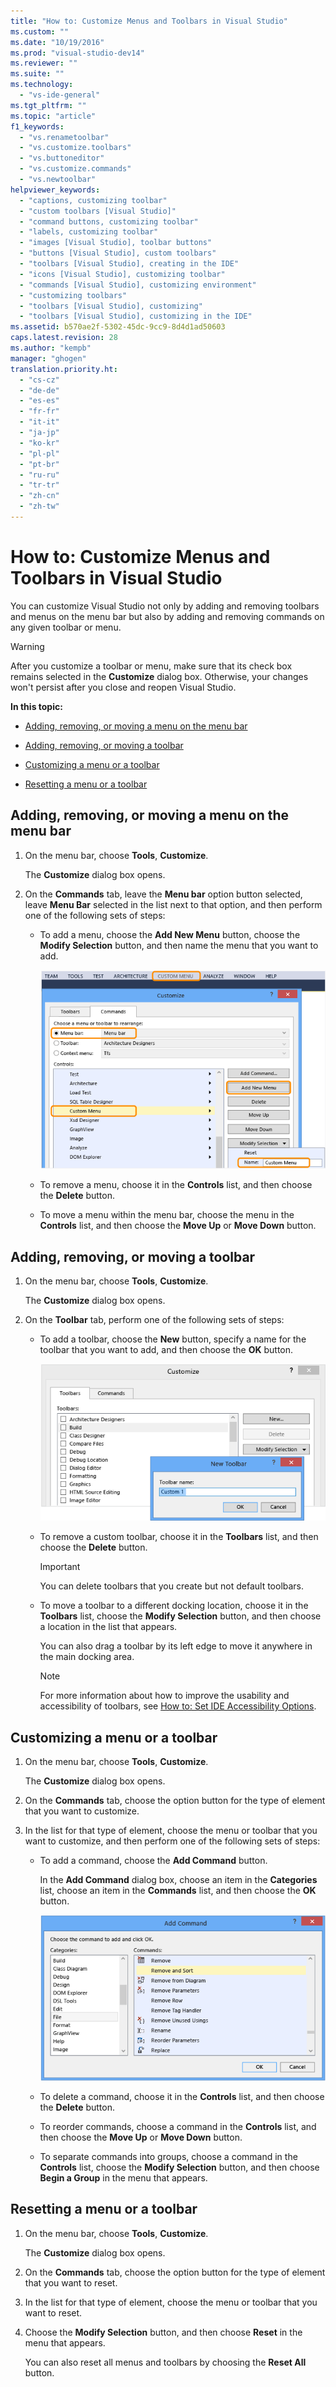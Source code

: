 ```yaml
---
title: "How to: Customize Menus and Toolbars in Visual Studio"
ms.custom: ""
ms.date: "10/19/2016"
ms.prod: "visual-studio-dev14"
ms.reviewer: ""
ms.suite: ""
ms.technology: 
  - "vs-ide-general"
ms.tgt_pltfrm: ""
ms.topic: "article"
f1_keywords: 
  - "vs.renametoolbar"
  - "vs.customize.toolbars"
  - "vs.buttoneditor"
  - "vs.customize.commands"
  - "vs.newtoolbar"
helpviewer_keywords: 
  - "captions, customizing toolbar"
  - "custom toolbars [Visual Studio]"
  - "command buttons, customizing toolbar"
  - "labels, customizing toolbar"
  - "images [Visual Studio], toolbar buttons"
  - "buttons [Visual Studio], custom toolbars"
  - "toolbars [Visual Studio], creating in the IDE"
  - "icons [Visual Studio], customizing toolbar"
  - "commands [Visual Studio], customizing environment"
  - "customizing toolbars"
  - "toolbars [Visual Studio], customizing"
  - "toolbars [Visual Studio], customizing in the IDE"
ms.assetid: b570ae2f-5302-45dc-9cc9-8d4d1ad50603
caps.latest.revision: 28
ms.author: "kempb"
manager: "ghogen"
translation.priority.ht: 
  - "cs-cz"
  - "de-de"
  - "es-es"
  - "fr-fr"
  - "it-it"
  - "ja-jp"
  - "ko-kr"
  - "pl-pl"
  - "pt-br"
  - "ru-ru"
  - "tr-tr"
  - "zh-cn"
  - "zh-tw"
---
```

# How to: Customize Menus and Toolbars in Visual Studio
You can customize Visual Studio not only by adding and removing toolbars and menus on the menu bar but also by adding and removing commands on any given toolbar or menu.  
  
> [!WARNING]
>  After you customize a toolbar or menu, make sure that its check box remains selected in the **Customize** dialog box. Otherwise, your changes won't persist after you close and reopen Visual Studio.  
  
 **In this topic:**  
  
-   [Adding, removing, or moving a menu on the menu bar](../ide/how-to--customize-menus-and-toolbars-in-visual-studio.md#bkmk_addmenu)  
  
-   [Adding, removing, or moving a toolbar](../ide/how-to--customize-menus-and-toolbars-in-visual-studio.md#bkmk_addtoolbar)  
  
-   [Customizing a menu or a toolbar](../ide/how-to--customize-menus-and-toolbars-in-visual-studio.md#bkmk_customize)  
  
-   [Resetting a menu or a toolbar](../ide/how-to--customize-menus-and-toolbars-in-visual-studio.md#bkmk_reset)  
  
##  <a name="bkmk_addmenu"></a> Adding, removing, or moving a menu on the menu bar  
  
1.  On the menu bar, choose **Tools**, **Customize**.  
  
     The **Customize** dialog box opens.  
  
2.  On the **Commands** tab, leave the **Menu bar** option button selected, leave **Menu Bar** selected in the list next to that option, and then perform one of the following sets of steps:  
  
    -   To add a menu, choose the **Add New Menu** button, choose the **Modify Selection** button, and then name the menu that you want to add.  
  
         ![Customize dialog box showing how to add a menu](../ide/media/addmenu.png "AddMenu")  
  
    -   To remove a menu, choose it in the **Controls** list, and then choose the **Delete** button.  
  
    -   To move a menu within the menu bar, choose the menu in the **Controls** list, and then choose the **Move Up** or **Move Down** button.  
  
##  <a name="bkmk_addtoolbar"></a> Adding, removing, or moving a toolbar  
  
1.  On the menu bar, choose **Tools**, **Customize**.  
  
     The **Customize** dialog box opens.  
  
2.  On the **Toolbar** tab, perform one of the following sets of steps:  
  
    -   To add a toolbar, choose the **New** button, specify a name for the toolbar that you want to add, and then choose the **OK** button.  
  
         ![Customize dialog box showing how to add a toolbar](../ide/media/addtoolbar.png "AddToolbar")  
  
    -   To remove a custom toolbar, choose it in the **Toolbars** list, and then choose the **Delete** button.  
  
        > [!IMPORTANT]
        >  You can delete toolbars that you create but not default toolbars.  
  
    -   To move a toolbar to a different docking location, choose it in the **Toolbars** list, choose the **Modify Selection** button, and then choose a location in the list that appears.  
  
         You can also drag a toolbar by its left edge to move it anywhere in the main docking area.  
  
        > [!NOTE]
        >  For more information about how to improve the usability and accessibility of toolbars, see [How to: Set IDE Accessibility Options](../ide-reference/how-to--set-ide-accessibility-options.md).  
  
##  <a name="bkmk_customize"></a> Customizing a menu or a toolbar  
  
1.  On the menu bar, choose **Tools**, **Customize**.  
  
     The **Customize** dialog box opens.  
  
2.  On the **Commands** tab, choose the option button for the type of element that you want to customize.  
  
3.  In the list for that type of element, choose the menu or toolbar that you want to customize, and then perform one of the following sets of steps:  
  
    -   To add a command, choose the **Add Command** button.  
  
         In the **Add Command** dialog box, choose an item in the **Categories** list, choose an item in the **Commands** list, and then choose the **OK** button.  
  
         ![Add Command dialog box in Visual Studio](../ide/media/addcommand.png "AddCommand")  
  
    -   To delete a command, choose it in the **Controls** list, and then choose the **Delete** button.  
  
    -   To reorder commands, choose a command in the **Controls** list, and then choose the **Move Up** or **Move Down** button.  
  
    -   To separate commands into groups, choose a command in the **Controls** list, choose the **Modify Selection** button, and then choose **Begin a Group** in the menu that appears.  
  
##  <a name="bkmk_reset"></a> Resetting a menu or a toolbar  
  
1.  On the menu bar, choose **Tools**, **Customize**.  
  
     The **Customize** dialog box opens.  
  
2.  On the **Commands** tab, choose the option button for the type of element that you want to reset.  
  
3.  In the list for that type of element, choose the menu or toolbar that you want to reset.  
  
4.  Choose the **Modify Selection** button, and then choose **Reset** in the menu that appears.  
  
     You can also reset all menus and toolbars by choosing the **Reset All** button.